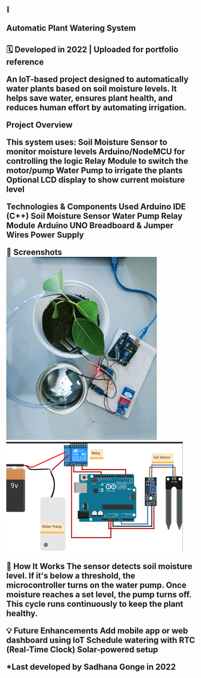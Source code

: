 🌱 <h2>Automatic Plant Watering System<h2>
🗓️ Developed in 2022 | Uploaded for portfolio reference

An IoT-based project designed to automatically water plants based on soil moisture levels. It helps save water, ensures plant health, and reduces human effort by automating irrigation.

Project Overview

This system uses:
Soil Moisture Sensor to monitor moisture levels
Arduino/NodeMCU for controlling the logic
Relay Module to switch the motor/pump
Water Pump to irrigate the plants
Optional LCD display to show current moisture level

Technologies & Components Used
Arduino IDE (C++)
Soil Moisture Sensor
Water Pump
Relay Module
Arduino UNO
Breadboard & Jumper Wires
Power Supply

📸 Screenshots
<img src="https://raw.githubusercontent.com/sadhana79/Automatic-Plant-Watering-System/main/plant.jpeg" alt="Plant Image" width="400"/>
![Circuit Diagram](https://raw.githubusercontent.com/sadhana79/Automatic-Plant-Watering-System/main/circuit%20diagram.png)

📖 How It Works
The sensor detects soil moisture level.
If it's below a threshold, the microcontroller turns on the water pump.
Once moisture reaches a set level, the pump turns off.
This cycle runs continuously to keep the plant healthy.

💡 Future Enhancements
Add mobile app or web dashboard using IoT
Schedule watering with RTC (Real-Time Clock)
Solar-powered setup

*Last developed by Sadhana Gonge in 2022
